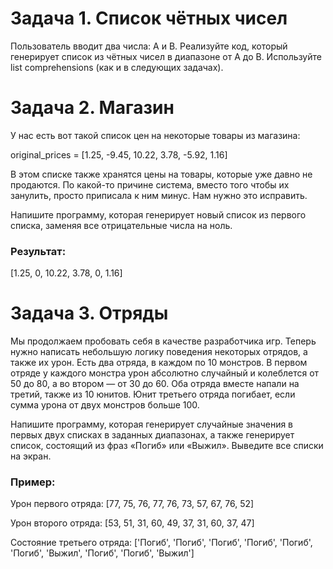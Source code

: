 # Задача 1. Список чётных чисел

Пользователь вводит два числа: А и В. Реализуйте код, который генерирует список из чётных чисел в диапазоне от А до B. Используйте list comprehensions (как и в следующих задачах).



# Задача 2. Магазин

У нас есть вот такой список цен на некоторые товары из магазина:

original_prices = [1.25, -9.45, 10.22, 3.78, -5.92, 1.16]

В этом списке также хранятся цены на товары, которые уже давно не продаются. По какой-то причине система, вместо того чтобы их занулить, просто приписала к ним минус. Нам нужно это исправить.

Напишите программу, которая генерирует новый список из первого списка, заменяя все отрицательные числа на ноль.

 

### Результат:

[1.25, 0, 10.22, 3.78, 0, 1.16]



# Задача 3. Отряды

Мы продолжаем пробовать себя в качестве разработчика игр. Теперь нужно написать небольшую логику поведения некоторых отрядов, а также их урон. Есть два отряда, в каждом по 10 монстров. В первом отряде у каждого монстра урон абсолютно случайный и колеблется от 50 до 80, а во втором — от 30 до 60. Оба отряда вместе напали на третий, также из 10 юнитов. Юнит третьего отряда погибает, если сумма урона от двух монстров больше 100.

Напишите программу, которая генерирует случайные значения в первых двух списках в заданных диапазонах, а также генерирует список, состоящий из фраз «Погиб» или «Выжил». Выведите все списки на экран.

 

### Пример:

Урон первого отряда: [77, 75, 76, 77, 76, 73, 57, 67, 76, 52]

Урон второго отряда: [53, 51, 31, 60, 49, 37, 31, 60, 37, 47]

Состояние третьего отряда: ['Погиб', 'Погиб', 'Погиб', 'Погиб', 'Погиб', 'Погиб', 'Выжил', 'Погиб', 'Погиб', 'Выжил']